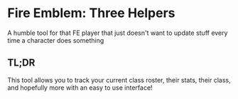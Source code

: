 # Fire Emblem: Three Helpers
A humble tool for that FE player that just doesn't want to update stuff every time a character does something

## TL;DR
This tool allows you to track your current class roster, their stats, their class, and hopefully more with an easy to use interface!
